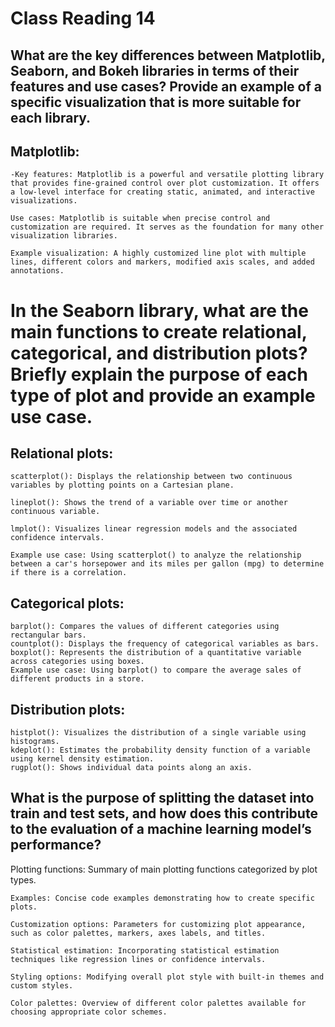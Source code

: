 # Class Reading 14

## What are the key differences between Matplotlib, Seaborn, and Bokeh libraries in terms of their features and use cases? Provide an example of a specific visualization that is more suitable for each library.
## Matplotlib:

    -Key features: Matplotlib is a powerful and versatile plotting library that provides fine-grained control over plot customization. It offers a low-level interface for creating static, animated, and interactive visualizations.

    Use cases: Matplotlib is suitable when precise control and customization are required. It serves as the foundation for many other visualization libraries.

    Example visualization: A highly customized line plot with multiple lines, different colors and markers, modified axis scales, and added annotations.

# In the Seaborn library, what are the main functions to create relational, categorical, and distribution plots? Briefly explain the purpose of each type of plot and provide an example use case.

## Relational plots:

    scatterplot(): Displays the relationship between two continuous variables by plotting points on a Cartesian plane.

    lineplot(): Shows the trend of a variable over time or another continuous variable.

    lmplot(): Visualizes linear regression models and the associated confidence intervals.

    Example use case: Using scatterplot() to analyze the relationship between a car's horsepower and its miles per gallon (mpg) to determine if there is a correlation.

## Categorical plots:

    barplot(): Compares the values of different categories using rectangular bars.
    countplot(): Displays the frequency of categorical variables as bars.
    boxplot(): Represents the distribution of a quantitative variable across categories using boxes.
    Example use case: Using barplot() to compare the average sales of different products in a store.
## Distribution plots:

    histplot(): Visualizes the distribution of a single variable using histograms.
    kdeplot(): Estimates the probability density function of a variable using kernel density estimation.
    rugplot(): Shows individual data points along an axis.

## What is the purpose of splitting the dataset into train and test sets, and how does this contribute to the evaluation of a machine learning model’s performance?
   Plotting functions: Summary of main plotting functions categorized by plot types.

    Examples: Concise code examples demonstrating how to create specific plots.

    Customization options: Parameters for customizing plot appearance, such as color palettes, markers, axes labels, and titles.

    Statistical estimation: Incorporating statistical estimation techniques like regression lines or confidence intervals.

    Styling options: Modifying overall plot style with built-in themes and custom styles.

    Color palettes: Overview of different color palettes available for choosing appropriate color schemes.